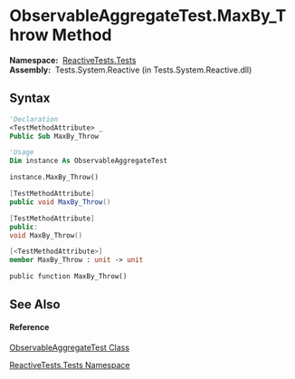 # ObservableAggregateTest.MaxBy\_Throw Method

**Namespace:**  [ReactiveTests.Tests](ReactiveTests.Tests\ReactiveTests.Tests.md)  
**Assembly:**  Tests.System.Reactive (in Tests.System.Reactive.dll)

## Syntax

```vb
'Declaration
<TestMethodAttribute> _
Public Sub MaxBy_Throw
```

```vb
'Usage
Dim instance As ObservableAggregateTest

instance.MaxBy_Throw()
```

```csharp
[TestMethodAttribute]
public void MaxBy_Throw()
```

```c++
[TestMethodAttribute]
public:
void MaxBy_Throw()
```

```fsharp
[<TestMethodAttribute>]
member MaxBy_Throw : unit -> unit 
```

```jscript
public function MaxBy_Throw()
```

## See Also

#### Reference

[ObservableAggregateTest Class](ObservableAggregateTest\ObservableAggregateTest.md)

[ReactiveTests.Tests Namespace](ReactiveTests.Tests\ReactiveTests.Tests.md)




